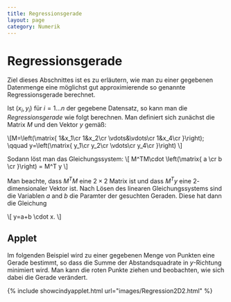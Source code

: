 ```yaml
---
title: Regressionsgerade
layout: page
category: Numerik
---
```


# Regressionsgerade
Ziel dieses Abschnittes ist es zu erläutern, wie man zu einer gegebenen Datenmenge eine möglichst gut approximierende so genannte Regressionsgerade berechnet.

Ist $(x_i,y_i)$ für $i=1\ldots n$ der gegebene Datensatz, so kann man die _Regressionsgerade_ wie folgt berechnen. Man definiert sich zunächst die Matrix $M$ und den Vektor $y$ gemäß:

\\[M=\left(\matrix{
1&x_1\cr
1&x_2\cr
\vdots&\vdots\cr
1&x_4\cr
}\right);
\qquad y=\left(\matrix{
y_1\cr
y_2\cr
\vdots\cr
y_4\cr
}\right)
\\]

Sodann löst man das Gleichungssystem:
\\[
M^TM\cdot \left(\matrix{
a \cr
b \cr
}\right) = M^T y
\\]

Man beachte, dass $M^TM$ eine $2\times 2$ Matrix ist und dass
$M^Ty$ eine $2$-dimensionaler Vektor ist. Nach Lösen des linearen Gleichungssystems
sind die Variablen $a$ and $b$  die Paramter der gesuchten Geraden. Diese hat dann die Gleichung

\\[
y=a+b \cdot x.
\\]

## Applet
Im folgenden Beispiel wird zu einer gegebenen Menge von Punkten eine Gerade bestimmt,
so dass die Summe der Abstandsquadrate in $y$-Richtung minimiert wird.
Man kann die roten Punkte ziehen und beobachten, wie sich dabei die Gerade verändert.


{% include showcindyapplet.html url="images/Regression2D2.html" %}

